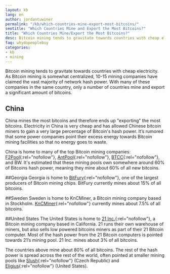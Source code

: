 ```yaml
---
layout: kb
lang: en
author: jordantuwiner
permalink: "/kb/which-countries-mine-export-most-bitcoins/"
seotitle: "Which Countries Mine and Export the Most Bitcoins?"
title: "Which Countries Mine/Export the Most Bitcoins?"
desc: Bitcoin mining tends to gravitate towards countries with cheap electricity, such as China, Georgia, and Sweden. 
faq: whydopeoplebuy
categories: 
- kb
- mining
---
```

Bitcoin mining tends to gravitate towards countries with cheap electricity. As Bitcoin mining is somewhat centralized, 10-15 mining companies have claimed the vast majority of network hash power. With many of these companies in the same country, only a number of countries mine and export a significant amount of bitcoins. 

## China
China mines the most bitcoins and therefore ends up "exporting" the most bitcoins. Electricity in China is very cheap and has allowed Chinese bitcoin miners to gain a very large percentage of Bitcoin's hash power. It’s rumored that some power companies point their excess energy towards Bitcoin mining facilities so that no energy goes to waste. 

China is home to many of the top Bitcoin mining companies: [F2Pool](https://www.f2pool.com){:rel="nofollow"}, [AntPool](https://www.antpool.com/home.htm){:rel="nofollow"}, [BTCC](https://pool.btcc.com/){:rel="nofollow"}, and BW. It's estimated that these mining pools own somewhere around 60% of Bitcoins hash power, meaning they mine about 60% of all new bitcoins.  

##Georgia
Georgia is home to [BitFury](http://www.bitfury.org/){:rel="nofollow"}, one of the largest producers of Bitcoin mining chips.  BitFury currently mines about 15% of all bitcoins. 

##Sweden
Sweden is home to KnCMiner, a Bitcoin mining company based in Stockholm. [KnCMiner](http://www.kncminer.com/){:rel="nofollow"} currently mines about 7.5% of all bitcoins. 

##United States
The United States is home to [21 Inc.](https://21.co/){:rel="nofollow"}, a Bitcoin mining company based in California. 21 runs their own warehouse of miners, but also sells low powered bitcoins miners as part of their 21 Bitcoin computer. Most of the hash power from the 21 Bitcoin computers is pointed towards 21’s mining pool. 21 Inc. mines about 3% of all bitcoins. 

The countries above mine about 80% of all bitcoins. The rest of the hash power is spread across the rest of the world, often pointed at smaller mining pools like [Slush](https://mining.bitcoin.cz/home/){:rel="nofollow"} (Czech Republic) and [Eligius](http://eligius.st/~gateway/){:rel="nofollow"} (United States). 